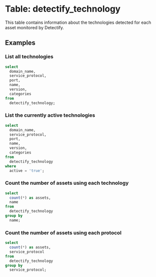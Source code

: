 # Table: detectify_technology

This table contains information about the technologies detected for each asset monitored by Detectify.

## Examples

### List all technologies

```sql
select
  domain_name,  
  service_protocol,
  port,
  name,
  version,
  categories
from
  detectify_technology;
```

### List the currently active technologies

```sql
select
  domain_name,  
  service_protocol,
  port,
  name,
  version,
  categories
from
  detectify_technology
where
  active = 'true';
```

### Count the number of assets using each technology

```sql
select
  count(*) as assets,
  name
from
  detectify_technology
group by
  name;
```

### Count the number of assets using each protocol

```sql
select
  count(*) as assets,
  service_protocol
from
  detectify_technology
group by
  service_protocol;
```
